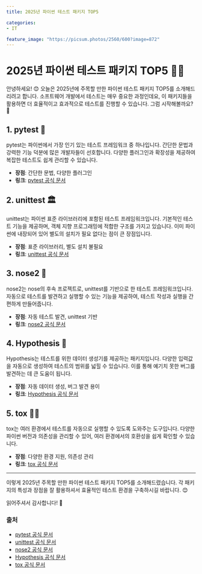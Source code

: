 ```yaml
---
title: 2025년 파이썬 테스트 패키지 TOP5

categories: 
- IT

feature_image: "https://picsum.photos/2560/600?image=872"
---
```


# 2025년 파이썬 테스트 패키지 TOP5 🐍✨

안녕하세요! 😊 오늘은 2025년에 주목할 만한 파이썬 테스트 패키지 TOP5를 소개해드리려고 합니다. 소프트웨어 개발에서 테스트는 매우 중요한 과정인데요, 이 패키지들을 활용하면 더 효율적이고 효과적으로 테스트를 진행할 수 있습니다. 그럼 시작해볼까요? 🚀

## 1. pytest 🧪

pytest는 파이썬에서 가장 인기 있는 테스트 프레임워크 중 하나입니다. 간단한 문법과 강력한 기능 덕분에 많은 개발자들이 선호합니다. 다양한 플러그인과 확장성을 제공하여 복잡한 테스트도 쉽게 관리할 수 있습니다.

- **장점**: 간단한 문법, 다양한 플러그인
- **링크**: [pytest 공식 문서](https://docs.pytest.org/en/stable/)

## 2. unittest 🏛️

unittest는 파이썬 표준 라이브러리에 포함된 테스트 프레임워크입니다. 기본적인 테스트 기능을 제공하며, 객체 지향 프로그래밍에 적합한 구조를 가지고 있습니다. 이미 파이썬에 내장되어 있어 별도의 설치가 필요 없다는 점이 큰 장점입니다.

- **장점**: 표준 라이브러리, 별도 설치 불필요
- **링크**: [unittest 공식 문서](https://docs.python.org/3/library/unittest.html)

## 3. nose2 🦶

nose2는 nose의 후속 프로젝트로, unittest를 기반으로 한 테스트 프레임워크입니다. 자동으로 테스트를 발견하고 실행할 수 있는 기능을 제공하여, 테스트 작성과 실행을 간편하게 만들어줍니다.

- **장점**: 자동 테스트 발견, unittest 기반
- **링크**: [nose2 공식 문서](https://nose2.readthedocs.io/en/latest/)

## 4. Hypothesis 🧩

Hypothesis는 테스트를 위한 데이터 생성기를 제공하는 패키지입니다. 다양한 입력값을 자동으로 생성하여 테스트의 범위를 넓힐 수 있습니다. 이를 통해 예기치 못한 버그를 발견하는 데 큰 도움이 됩니다.

- **장점**: 자동 데이터 생성, 버그 발견 용이
- **링크**: [Hypothesis 공식 문서](https://hypothesis.readthedocs.io/en/latest/)

## 5. tox 🧪🔄

tox는 여러 환경에서 테스트를 자동으로 실행할 수 있도록 도와주는 도구입니다. 다양한 파이썬 버전과 의존성을 관리할 수 있어, 여러 환경에서의 호환성을 쉽게 확인할 수 있습니다.

- **장점**: 다양한 환경 지원, 의존성 관리
- **링크**: [tox 공식 문서](https://tox.readthedocs.io/en/latest/)

---

이렇게 2025년 주목할 만한 파이썬 테스트 패키지 TOP5를 소개해드렸습니다. 각 패키지의 특성과 장점을 잘 활용하셔서 효율적인 테스트 환경을 구축하시길 바랍니다. 😊

읽어주셔서 감사합니다! 💖

### 출처
- [pytest 공식 문서](https://docs.pytest.org/en/stable/)
- [unittest 공식 문서](https://docs.python.org/3/library/unittest.html)
- [nose2 공식 문서](https://nose2.readthedocs.io/en/latest/)
- [Hypothesis 공식 문서](https://hypothesis.readthedocs.io/en/latest/)
- [tox 공식 문서](https://tox.readthedocs.io/en/latest/)